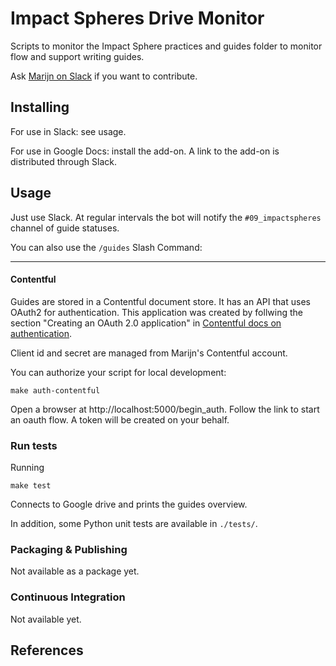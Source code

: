# Impact Spheres Drive Monitor

Scripts to monitor the Impact Sphere practices and guides folder to monitor flow and support writing guides.

Ask [Marijn on Slack] if you want to contribute.

## Installing

For use in Slack: see usage.

For use in Google Docs: install the add-on. A link to the add-on is distributed through Slack.

## Usage 

Just use Slack. At regular intervals the bot will notify the `#09_impactspheres` channel of guide statuses.

You can also use the `/guides` Slash Command:


---




#### Contentful

Guides are stored in a Contentful document store.
It has an API that uses OAuth2 for authentication.
This application was created by follwing the section 
"Creating an OAuth 2.0 application" in [Contentful docs on authentication].

Client id and secret are managed from Marijn's Contentful account.

You can authorize your script for local development:

```
make auth-contentful
```

Open a browser at http://localhost:5000/begin_auth.
Follow the link to start an oauth flow.
A token will be created on your behalf.


### Run tests

Running

```
make test
```

Connects to Google drive and prints the guides overview.

In addition, some Python unit tests are available in `./tests/`.

### Packaging & Publishing

Not available as a package yet.

### Continuous Integration

Not available yet.

## References

 [Drive Python API quickstart]: https://developers.google.com/drive/v3/web/quickstart/python
 [Python Drive API]: https://developers.google.com/resources/api-libraries/documentation/drive/v3/python/latest/
 [Google API management console]: https://console.developers.google.com/apis/credentials?project=ageless-aquifer-176113
 [Slack Python API]: http://slackapi.github.io/python-slackclient/basic_usage.html#sending-a-message
 [Slack sign-in process]: https://api.slack.com/docs/sign-in-with-slack
 [Impact Spheres App]: https://agilityscales.slack.com/apps/A7RHUFQ90-impact-spheres-app
 [Marijn on Slack]: https://agilityscales.slack.com/messages/C3N27KRT9/team/U5S1Q0YQ5/
 [Slash Commands]: https://api.slack.com/slash-commands
 [Contentful docs on authentication]: https://www.contentful.com/developers/docs/references/authentication/
